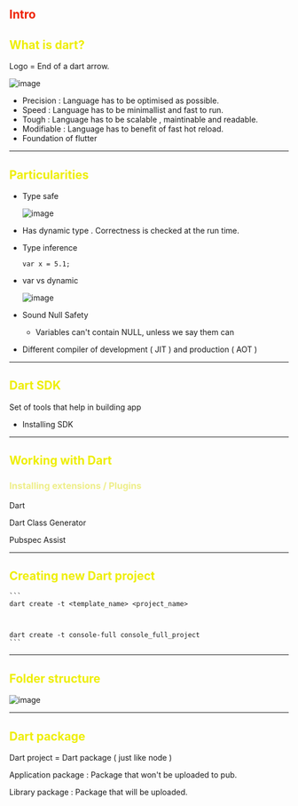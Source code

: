 <h2 style="color:#e20">Intro</h1>

## <span style="color:#ee0">What is dart?<span>

Logo = End of a dart arrow.

![image](https://user-images.githubusercontent.com/64080063/147378299-2ab521d4-33e1-43d1-a666-68764c904250.png)

- Precision : Language has to be optimised as possible.
- Speed : Language has to be minimallist and fast to run.
- Tough : Language has to be scalable , maintinable and readable.
- Modifiable : Language has to benefit of fast hot reload.
- Foundation of flutter

---

## <span style="color:#ee0">Particularities</span>

- Type safe

  ![image](https://user-images.githubusercontent.com/64080063/147378341-67bb1d34-a055-487d-91bc-8953ce38ed04.png)

- Has dynamic type . Correctness is checked at the run time.

- Type inference

  ```
  var x = 5.1;
  ```

- var vs dynamic

  ![image](https://user-images.githubusercontent.com/64080063/147378841-ca39ff0b-fa7b-424f-9d28-0f7d1fddf344.png)

- Sound Null Safety
  - Variables can't contain NULL, unless we say them can
- Different compiler of development ( JIT ) and production ( AOT )

---

<h2 style="color:#ee0">Dart SDK</h2>

Set of tools that help in building app

- Installing SDK

---

<h2 style="color:#ee0">Working with Dart</h2>

<h3 style="color:#ee8">Installing extensions / Plugins</h3>

Dart

Dart Class Generator

Pubspec Assist

---

<h2 style="color:#ee0">Creating new Dart project</h2>

    ```
    dart create -t <template_name> <project_name>



    dart create -t console-full console_full_project
    ```

---

<h2 style="color:#ee0">Folder structure</h2>

![image](https://user-images.githubusercontent.com/64080063/147382521-b2a2ed4e-017f-4c46-95a8-c1d348bbd9ca.png)

---

## <span style="color:#ee0">Dart package<span>

Dart project = Dart package ( just like node )

Application package : Package that won't be uploaded to pub.

Library package : Package that will be uploaded.
